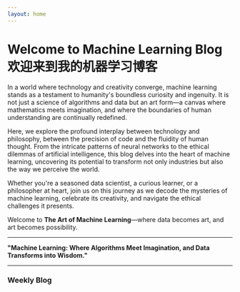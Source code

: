 ```yaml
---
layout: home
---
```



# Welcome to Machine Learning Blog 欢迎来到我的机器学习博客

In a world where technology and creativity converge, machine learning stands as a testament to humanity's boundless curiosity and ingenuity. It is not just a science of algorithms and data but an art form—a canvas where mathematics meets imagination, and where the boundaries of human understanding are continually redefined.  

Here, we explore the profound interplay between technology and philosophy, between the precision of code and the fluidity of human thought. From the intricate patterns of neural networks to the ethical dilemmas of artificial intelligence, this blog delves into the heart of machine learning, uncovering its potential to transform not only industries but also the way we perceive the world.  

Whether you're a seasoned data scientist, a curious learner, or a philosopher at heart, join us on this journey as we decode the mysteries of machine learning, celebrate its creativity, and navigate the ethical challenges it presents.  

Welcome to **The Art of Machine Learning**—where data becomes art, and art becomes possibility.  

---

**"Machine Learning: Where Algorithms Meet Imagination, and Data Transforms into Wisdom."**  

---

### Weekly Blog
